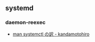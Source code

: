## systemd

### daemon-reexec

* [man systemctl の訳 - kandamotohiro](https://sites.google.com/site/kandamotohiro/systemd/man-systemctl-no-yi)
